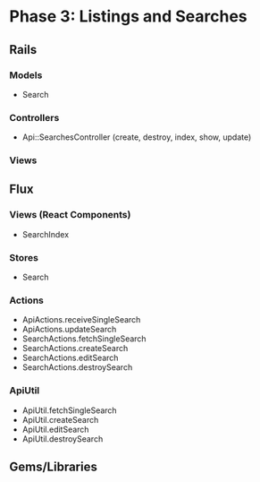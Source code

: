 # Phase 3: Listings and Searches

## Rails
### Models
* Search

### Controllers
* Api::SearchesController (create, destroy, index, show, update)

### Views

## Flux
### Views (React Components)
* SearchIndex

### Stores
* Search

### Actions
* ApiActions.receiveSingleSearch
* ApiActions.updateSearch
* SearchActions.fetchSingleSearch
* SearchActions.createSearch
* SearchActions.editSearch
* SearchActions.destroySearch

### ApiUtil
* ApiUtil.fetchSingleSearch
* ApiUtil.createSearch
* ApiUtil.editSearch
* ApiUtil.destroySearch

## Gems/Libraries
